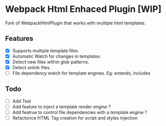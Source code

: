 # Webpack Html Enhaced Plugin [WIP]

Fork of WebpackHtmlPlugin that works with multiple html templates.

## Features

- [x] Supports multiple template files.
- [x] Automatic Watch for changes in templates.
- [x] Detect new files within glob patterns.
- [x] Detect unlink files.
- [ ] File dependency watch for template engines. Eg: extends, includes

## Todo

- [ ] Add Test
- [ ] Add feature to inject a template render engine ?
- [ ] Add featrue to control file dependencies with a template engine ?
- [ ] Refactorice HTML Tag creation for script and styles injection
